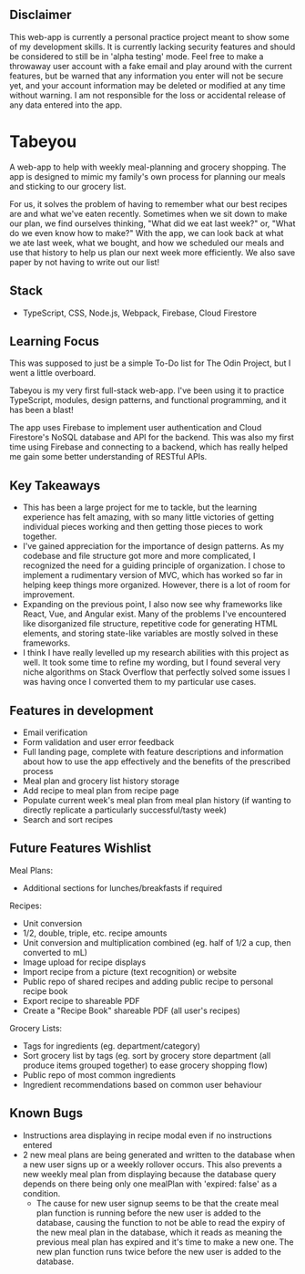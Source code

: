 ## Disclaimer

This web-app is currently a personal practice project meant to show some of my development skills. It is currently lacking security features and should be considered to still be in 'alpha testing' mode. Feel free to make a throwaway user account with a fake email and play around with the current features, but be warned that any information you enter will not be secure yet, and your account information may be deleted or modified at any time without warning. I am not responsible for the loss or accidental release of any data entered into the app.

# Tabeyou

A web-app to help with weekly meal-planning and grocery shopping. The app is designed to mimic my family's own process for planning our meals and sticking to our grocery list.

For us, it solves the problem of having to remember what our best recipes are and what we've eaten recently. Sometimes when we sit down to make our plan, we find ourselves thinking, "What did we eat last week?" or, "What do we even know how to make?" With the app, we can look back at what we ate last week, what we bought, and how we scheduled our meals and use that history to help us plan our next week more efficiently. We also save paper by not having to write out our list!

## Stack

-   TypeScript, CSS, Node.js, Webpack, Firebase, Cloud Firestore

## Learning Focus

This was supposed to just be a simple To-Do list for The Odin Project, but I went a little overboard.

Tabeyou is my very first full-stack web-app. I've been using it to practice TypeScript, modules, design patterns, and functional programming, and it has been a blast!

The app uses Firebase to implement user authentication and Cloud Firestore's NoSQL database and API for the backend. This was also my first time using Firebase and connecting to a backend, which has really helped me gain some better understanding of RESTful APIs.

## Key Takeaways

-   This has been a large project for me to tackle, but the learning experience has felt amazing, with so many little victories of getting individual pieces working and then getting those pieces to work together.
-   I've gained appreciation for the importance of design patterns. As my codebase and file structure got more and more complicated, I recognized the need for a guiding principle of organization. I chose to implement a rudimentary version of MVC, which has worked so far in helping keep things more organized. However, there is a lot of room for improvement.
-   Expanding on the previous point, I also now see why frameworks like React, Vue, and Angular exist. Many of the problems I've encountered like disorganized file structure, repetitive code for generating HTML elements, and storing state-like variables are mostly solved in these frameworks.
-   I think I have really levelled up my research abilities with this project as well. It took some time to refine my wording, but I found several very niche algorithms on Stack Overflow that perfectly solved some issues I was having once I converted them to my particular use cases.

## Features in development

-   Email verification
-   Form validation and user error feedback
-   Full landing page, complete with feature descriptions and information about how to use the app effectively and the benefits of the prescribed process
-   Meal plan and grocery list history storage
-   Add recipe to meal plan from recipe page
-   Populate current week's meal plan from meal plan history (if wanting to directly replicate a particularly successful/tasty week)
-   Search and sort recipes

## Future Features Wishlist

Meal Plans:

-   Additional sections for lunches/breakfasts if required

Recipes:

-   Unit conversion
-   1/2, double, triple, etc. recipe amounts
-   Unit conversion and multiplication combined (eg. half of 1/2 a cup, then converted to mL)
-   Image upload for recipe displays
-   Import recipe from a picture (text recognition) or website
-   Public repo of shared recipes and adding public recipe to personal recipe book
-   Export recipe to shareable PDF
-   Create a "Recipe Book" shareable PDF (all user's recipes)

Grocery Lists:

-   Tags for ingredients (eg. department/category)
-   Sort grocery list by tags (eg. sort by grocery store department (all produce items grouped together) to ease grocery shopping flow)
-   Public repo of most common ingredients
-   Ingredient recommendations based on common user behaviour

## Known Bugs

-   Instructions area displaying in recipe modal even if no instructions entered
-   2 new meal plans are being generated and written to the database when a new user signs up or a weekly rollover occurs. This also prevents a new weekly meal plan from displaying because the database query depends on there being only one mealPlan with 'expired: false' as a condition.
    -   The cause for new user signup seems to be that the create meal plan function is running before the new user is added to the database, causing the function to not be able to read the expiry of the new meal plan in the database, which it reads as meaning the previous meal plan has expired and it's time to make a new one. The new plan function runs twice before the new user is added to the database.
